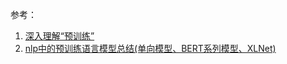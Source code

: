 














参考：
1. [深入理解“预训练”](https://zhuanlan.zhihu.com/p/159620066)
2. [nlp中的预训练语言模型总结(单向模型、BERT系列模型、XLNet)](https://zhuanlan.zhihu.com/p/76912493)